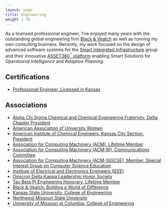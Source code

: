 ```yaml
---
layout: page
title: Engineering
weight : 70
---
```


<p class="message">
  As a licensed professional engineer, I've enjoyed many years with the outstanding global engineering firm <a href="http://www.bv.com/"> Black & Veatch</a> as well as running my own consulting business. Recently, my work focused on the design of advanced software systems for the <a href="http://bv.com/home/capabilities/service/Smart-Integrated-Infrastructure">Smart Integrated Infrastructure</a> group and their innovative <a href="http://bv.com/home/capabilities/service/Smart-Analytics/asset360">ASSET360<sup>&trade;</sup> platform</a> enabling Smart Solutions for <i>Operational Intelligence</i> and <i>Adaptive Planning</i>.  
  </p>

## Certifications

* [Professional Engineer, Licensed in Kansas](http://www.ksbtp.ks.gov/home)

## Associations

* [Alpha Chi Sigma Chemical and Chemical Engineering Fraternity, Delta Chapter President](https://www.alphachisigma.org/)
* [American Association of University Women](http://www.aauw.org)
* [American Institute of Chemical Engineers, Kansas City Section, President](http://www.aiche.org/)
* [Association for Computing Machinery (ACM), Lifetime Member](http://www.acm.org/)
* [Association for Computing Machinery (ACM-W), Communications Committee](https://women.acm.org/)
* [Association for Computing Machinery (ACM-SIGCSE), Member, Special Interest Group on Computer Science Education
](http://sigcse.org/sigcse/)
* [Institute of Electrical and Electronics Engineers (IEEE)](http://www.ieee.org/index.html)
* [Omicron Delta Kappa Leadership Honor Society](http://odk.org/)
* [Tau Beta Pi Engineering Honorary, Lifetime Member](http://www.tbp.org)
* [Black & Veatch: Building a World of Difference](https://www.youtube.com/watch?v=qcsdG13v9Fw)
* [Kansas State University, College of Engineering](http://www.engg.ksu.edu/)
* [Northwest Missouri State University](http://www.nwmissouri.edu/)
* [University of Missouri at Columbia, College of Engineering](http://engineering.missouri.edu/)
